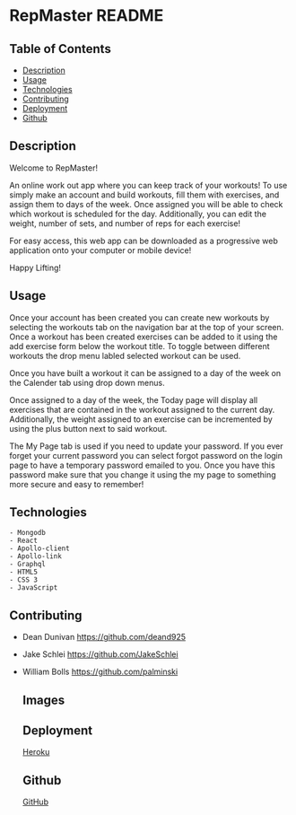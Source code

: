 # RepMaster README 
  ## Table of Contents
  
  - [Description](#description)
  - [Usage](#usage)
  - [Technologies](#technologies)
  - [Contributing](#contributing)
  - [Deployment](#deployment)
  - [Github](#github)
  
  ## Description
 
  Welcome to RepMaster! 
  
  An online work out app where you can keep track of your workouts! To use simply make an account and build workouts, fill them with exercises, and assign them to days of the week. Once assigned you will be able to check which workout is scheduled for the day. Additionally, you can edit the weight, number of sets, and number of reps for each exercise!

  For easy access, this web app can be downloaded as a progressive web application onto your computer or mobile device!

  Happy Lifting!

  ## Usage
  
Once your account has been created you can create new workouts by selecting the workouts tab on the navigation bar at the top of your screen. Once a workout has been created exercises can be added to it using the add exercise form below the workout title. To toggle between different workouts the drop menu labled selected workout can be used.

Once you have built a workout it can be assigned to a day of the week on the Calender tab using drop down menus.

Once assigned to a day of the week, the Today page will display all exercises that are contained in the workout assigned to the current day. Additionally, the weight assigned to an exercise can be incremented by using the plus button next to said workout.

The My Page tab is used if you need to update your password. If you ever forget your current password you can select forgot password on the login page to have a temporary password emailed to you. Once you have this password make sure that you change it using the my page to something more secure and easy to remember!
  
  ## Technologies

    - Mongodb
    - React
    - Apollo-client
    - Apollo-link
    - Graphql
    - HTML5
    - CSS 3
    - JavaScript
    
  ## Contributing
    
- Dean Dunivan https://github.com/deand925
- Jake Schlei https://github.com/JakeSchlei
- William Bolls https://github.com/palminski
  
  ## Images

  <!-- <img src="./Screenshot1.PNG">
  <img src="./Screenshot2.PNG">
  <img src="./Screenshot3.PNG">
  <img src="./Screenshot4.PNG"> -->


  ## Deployment
  
  [Heroku](https://repmaster.herokuapp.com/)

  ## Github

  [GitHub](https://github.com/palminski/orchard-alley-lifts)

